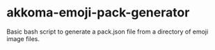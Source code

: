 # akkoma-emoji-pack-generator
Basic bash script to generate a pack.json file from a directory of emoji image files.
